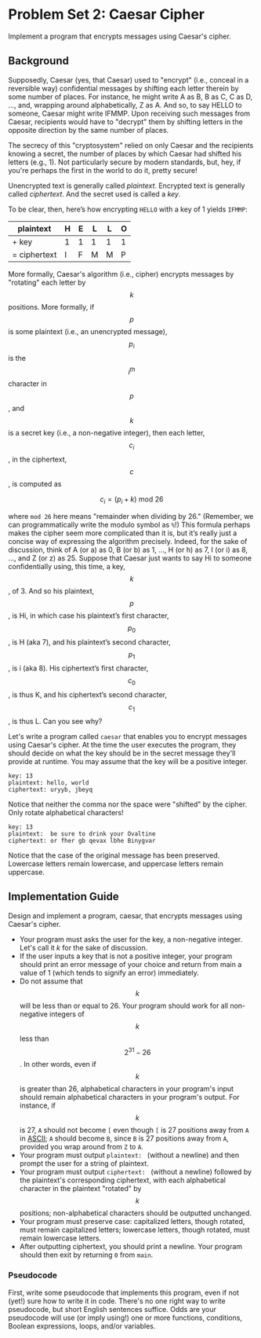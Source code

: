 # Problem Set 2: Caesar Cipher

Implement a program that encrypts messages using Caesar's cipher.

## Background

Supposedly, Caesar (yes, that Caesar) used to "encrypt" (i.e., conceal in a reversible way) confidential messages by shifting each letter therein by some number of places. For instance, he might write A as B, B as C, C as D, …, and, wrapping around alphabetically, Z as A. And so, to say HELLO to someone, Caesar might write IFMMP. Upon receiving such messages from Caesar, recipients would have to "decrypt" them by shifting letters in the opposite direction by the same number of places.

The secrecy of this "cryptosystem" relied on only Caesar and the recipients knowing a secret, the number of places by which Caesar had shifted his letters (e.g., 1). Not particularly secure by modern standards, but, hey, if you're perhaps the first in the world to do it, pretty secure!

Unencrypted text is generally called *plaintext*. Encrypted text is generally called *ciphertext*. And the secret used is called a *key*.

To be clear, then, here’s how encrypting `HELLO` with a key of 1 yields `IFMMP`:

| **plaintext** | **H** | **E** | **L** | **L** | **O** |
|---------------|-------|-------|-------|-------|-------|
| + key         | 1     | 1     | 1     | 1     | 1     |
| = ciphertext  | I     | F     | M     | M     | P     |

More formally, Caesar's algorithm (i.e., cipher) encrypts messages by "rotating" each letter by $$k$$ positions. More formally, if $$p$$ is some plaintext (i.e., an unencrypted message), $$p_i$$ is the $$i^{th}$$ character in $$p$$, and $$k$$ is a secret key (i.e., a non-negative integer), then each letter, $$c_i$$, in the ciphertext, $$c$$, is computed as

$$c_i = (p_i + k) \text{ mod } 26$$

where `mod 26` here means "remainder when dividing by 26." (Remember, we can programmatically write the modulo symbol as `%`!) This formula perhaps makes the cipher seem more complicated than it is, but it’s really just a concise way of expressing the algorithm precisely. Indeed, for the sake of discussion, think of A (or a) as 0, B (or b) as 1, …, H (or h) as 7, I (or i) as 8, …, and Z (or z) as 25. Suppose that Caesar just wants to say Hi to someone confidentially using, this time, a key, $$k$$, of 3. And so his plaintext, $$p$$, is Hi, in which case his plaintext’s first character, $$p_0$$, is H (aka 7), and his plaintext’s second character, $$p_1$$, is i (aka 8). His ciphertext’s first character, $$c_0$$, is thus K, and his ciphertext’s second character, $$c_1$$, is thus L. Can you see why?

Let's write a program called `caesar` that enables you to encrypt messages using Caesar's cipher. At the time the user executes the program, they should decide on what the key should be in the secret message they'll provide at runtime. You may assume that the key will be a positive integer.

```
key: 13
plaintext: hello, world
ciphertext: uryyb, jbeyq
```

Notice that neither the comma nor the space were "shifted" by the cipher. Only rotate alphabetical characters!

```
key: 13
plaintext:  be sure to drink your Ovaltine
ciphertext: or fher gb qevax lbhe Binygvar
```

Notice that the case of the original message has been preserved. Lowercase letters remain lowercase, and uppercase letters remain uppercase.

## Implementation Guide

Design and implement a program, caesar, that encrypts messages using Caesar's cipher.

* Your program must asks the user for the key, a non-negative integer. Let's call it $k$ for the sake of discussion.
* If the user inputs a key that is not a positive integer, your program should print an error message of your choice and return from main a value of 1 (which tends to signify an error) immediately.
* Do not assume that $$k$$ will be less than or equal to 26. Your program should work for all non-negative integers of $$k$$ less than $$2^31 - 26$$. In other words, even if $$k$$ is greater than 26, alphabetical characters in your program's input should remain alphabetical characters in your program's output. For instance, if $$k$$ is 27, `A` should not become `[` even though `[` is 27 positions away from `A` in [ASCII](http://www.asciichart.com/[asciichart.com]); `A` should become `B`, since `B` is 27 positions away from `A`, provided you wrap around from `Z` to `A`.
* Your program must output `plaintext: ` (without a newline) and then prompt the user for a string of plaintext.
* Your program must output `ciphertext: ` (without a newline) followed by the plaintext's corresponding ciphertext, with each alphabetical character in the plaintext "rotated" by $$k$$ positions; non-alphabetical characters should be outputted unchanged.
* Your program must preserve case: capitalized letters, though rotated, must remain capitalized letters; lowercase letters, though rotated, must remain lowercase letters.
* After outputting ciphertext, you should print a newline. Your program should then exit by returning `0` from `main`.

### Pseudocode

First, write some pseudocode that implements this program, even if not (yet!) sure how to write it in code. There's no one right way to write pseudocode, but short English sentences suffice. Odds are your pseudocode will use (or imply using!) one or more functions, conditions, Boolean expressions, loops, and/or variables.



